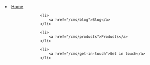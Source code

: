 <li>
                        <a href="/cms/">Home</a>
                    </li>
		   
                    <li>
                        <a href="/cms/blog">Blog</a>
                    </li>
					
                    <li>
                        <a href="/cms/products">Products</a>
                    </li>
					
                    <li>
                        <a href="/cms/get-in-touch">Get in touch</a>
                    </li>